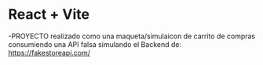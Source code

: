 # React + Vite

-PROYECTO realizado como una maqueta/simulaicon de carrito de compras consumiendo una API falsa simulando el Backend de: https://fakestoreapi.com/

